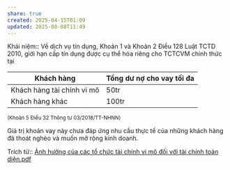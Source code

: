 ```yaml
---
share: true
created: 2025-04-15T01:09
updated: 2025-08-08T11:49
---
```

Khái niệm:: 
Về dịch vụ tín dụng, Khoản 1 và Khoản 2 Điều 128 Luật TCTD 2010, giới hạn cấp tín dụng được cụ thể hóa riêng cho TCTCVM chính thức tại 

| Khách hàng                 | Tổng dư nợ cho vay tối đa |
| -------------------------- | ------------------------- |
| Khách hàng tài chính vi mô | 50tr                      |
| Khách hàng khác            | 100tr                     |

<sub>(Khoản 5 Điều 32 Thông tư 03/2018/TT-NHNN)</sub>

Giá trị khoản vay này chưa đáp ứng nhu cầu thực tế của những khách hàng đã thoát nghèo và muốn mở rộng kinh doanh.

Trích từ:: [Ảnh hưởng của các tổ chức tài chính vi mô đối với tài chính toàn diện.pdf](../../../../assets/attachments/%E1%BA%A2nh%20h%C6%B0%E1%BB%9Fng%20c%E1%BB%A7a%20c%C3%A1c%20t%E1%BB%95%20ch%E1%BB%A9c%20t%C3%A0i%20ch%C3%ADnh%20vi%20m%C3%B4%20%C4%91%E1%BB%91i%20v%E1%BB%9Bi%20t%C3%A0i%20ch%C3%ADnh%20to%C3%A0n%20di%E1%BB%87n.pdf)
